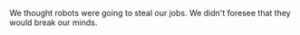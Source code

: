 We thought robots were going to steal our jobs. We didn't foresee that they would break our minds. 
